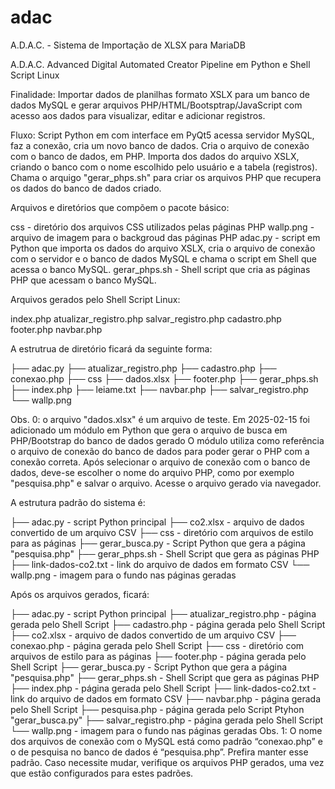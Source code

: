 # adac
A.D.A.C. - Sistema de Importação de XLSX para MariaDB

A.D.A.C.
Advanced Digital Automated Creator
Pipeline em Python e Shell Script Linux

Finalidade:
	Importar dados de planilhas formato XSLX para um banco de dados MySQL e gerar arquivos PHP/HTML/Bootsptrap/JavaScript com acesso aos dados para visualizar, editar e adicionar registros. 

Fluxo:
	Script Python em com interface em PyQt5 acessa servidor MySQL, faz a conexão, cria um novo banco de dados. 
	Cria o arquivo de conexão com o banco de dados, em PHP. Importa dos dados do arquivo XSLX, criando o banco com o nome escolhido pelo usuário e a tabela (registros). 
	Chama o arquigo "gerar_phps.sh" para criar os arquivos PHP que recupera os dados do banco de dados criado. 

Arquivos e diretórios que compõem o pacote básico:

css - diretório dos arquivos CSS utilizados pelas páginas PHP
wallp.png - arquivo de imagem para o backgroud das páginas PHP
adac.py - script em Python que importa os dados do arquivo XSLX, cria o arquivo de conexão
com o servidor e o banco de dados MySQL e chama o script em Shell que acessa o banco MySQL.
gerar_phps.sh - Shell script que cria as páginas PHP que acessam o banco MySQL.

Arquivos gerados pelo Shell Script Linux:

index.php
atualizar_registro.php
salvar_registro.php
cadastro.php
footer.php
navbar.php

A estrutrua de diretório ficará da seguinte forma:

├── adac.py
├── atualizar_registro.php
├── cadastro.php
├── conexao.php
├── css
├── dados.xlsx
├── footer.php
├── gerar_phps.sh
├── index.php
├── leiame.txt
├── navbar.php
├── salvar_registro.php
└── wallp.png

Obs. 0: o arquivo "dados.xlsx" é um arquivo de teste.
	Em 2025-02-15 foi adicionado um módulo em Python que gera o arquivo de busca em PHP/Bootstrap do banco de dados gerado
	O módulo utiliza como referência o arquivo de conexão do banco de dados para poder gerar o PHP com a conexão correta. 
	Após selecionar o arquivo de conexão com o banco de dados, deve-se escolher o nome do arquivo PHP, como por exemplo "pesquisa.php" e salvar o arquivo. Acesse o arquivo gerado via navegador.

A estrutura padrão do sistema é:

├── adac.py - script Python principal
├── co2.xlsx - arquivo de dados convertido de um arquivo CSV
├── css - diretório com arquivos de estilo para as páginas
├── gerar_busca.py - Script Python que gera a página "pesquisa.php"
├── gerar_phps.sh - Shell Script que gera as páginas PHP
├── link-dados-co2.txt - link do arquivo de dados em formato CSV
└── wallp.png - imagem para o fundo nas páginas geradas

Após os arquivos gerados, ficará:

├── adac.py - script Python principal
├── atualizar_registro.php - página gerada pelo Shell Script
├── cadastro.php - página gerada pelo Shell Script
├── co2.xlsx - arquivo de dados convertido de um arquivo CSV
├── conexao.php - página gerada pelo Shell Script
├── css - diretório com arquivos de estilo para as páginas
├── footer.php - página gerada pelo Shell Script
├── gerar_busca.py - Script Python que gera a página "pesquisa.php"
├── gerar_phps.sh - Shell Script que gera as páginas PHP
├── index.php - página gerada pelo Shell Script
├── link-dados-co2.txt - link do arquivo de dados em formato CSV
├── navbar.php - página gerada pelo Shell Script
├── pesquisa.php - página gerada pelo Script Ptyhon "gerar_busca.py"
├── salvar_registro.php - página gerada pelo Shell Script
└── wallp.png - imagem para o fundo nas páginas geradas
	Obs. 1: O nome dos arquivos de conexão com o MySQL está como padrão “conexao.php” e o de pesquisa no banco de dados é “pesquisa.php”. Prefira manter esse padrão. Caso necessite mudar, verifique os arquivos PHP gerados, uma vez que estão configurados para estes padrões. 
